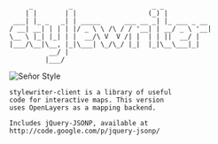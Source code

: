         _         _                    _ _            
        | |       | |                  (_) |           
     ___| |_ _   _| | _____      ___ __ _| |_ ___ _ __ 
    / __| __| | | | |/ _ \ \ /\ / / '__| | __/ _ \ '__|
    \__ \ |_| |_| | |  __/\ V  V /| |  | | ||  __/ |   
    |___/\__|\__, |_|\___| \_/\_/ |_|  |_|\__\___|_|   
              __/ |                                    
             |___/                                     
    
![Señor Style](http://developmentseed.github.com/stylewriter-client/monster.png)

    stylewriter-client is a library of useful
    code for interactive maps. This version
    uses OpenLayers as a mapping backend.

    Includes jQuery-JSONP, available at
    http://code.google.com/p/jquery-jsonp/

